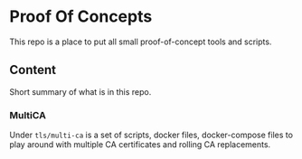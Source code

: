 Proof Of Concepts
=================
This repo is a place to put all small proof-of-concept tools and scripts.


Content
-------
Short summary of what is in this repo.

### MultiCA
Under `tls/multi-ca` is a set of scripts, docker files, docker-compose files
to play around with multiple CA certificates and rolling CA replacements.
